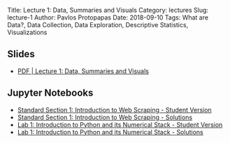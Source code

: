 Title: Lecture 1: Data, Summaries and Visuals
Category: lectures
Slug: lecture-1
Author: Pavlos Protopapas
Date: 2018-09-10
Tags: What are Data?, Data Collection, Data Exploration, Descriptive Statistics, Visualizations

## Slides

- [PDF | Lecture 1: Data, Summaries and Visuals]({attach}presentation/Lecture1_Data.pdf) 

## Jupyter Notebooks

- [Standard Section 1: Introduction to Web Scraping - Student Version]({filename}../../sections/section1/notebook/section_1_student.ipynb) 
- [Standard Section 1:  Introduction to Web Scraping - Solutions]({filename}../../sections/section1/notebook/solutions/section_1_solutions.ipynb)
- [Lab 1: Introduction to Python and its Numerical Stack - Student Version]({filename}../../labs/lab1/notebook/lab1.ipynb)
- [Lab 1: Introduction to Python and its Numerical Stack - Solutions]({filename}../../labs/lab1/notebook/solutions/lab1_solutions.ipynb)